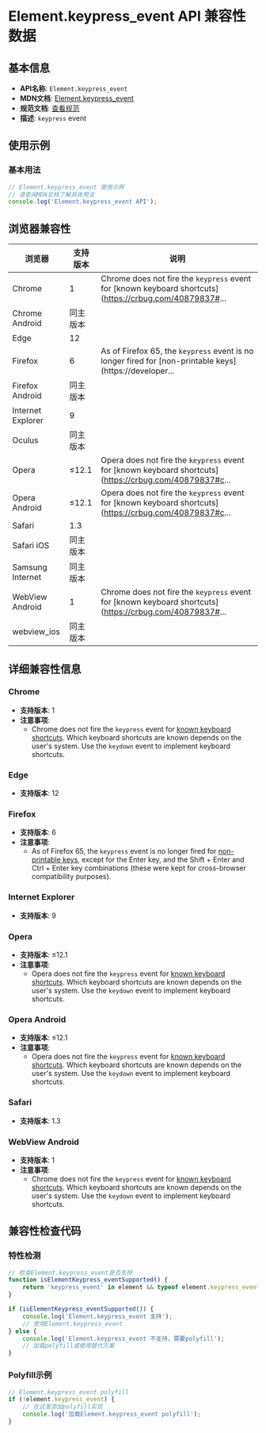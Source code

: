 # Element.keypress_event API 兼容性数据

## 基本信息

- **API名称**: `Element.keypress_event`
- **MDN文档**: [Element.keypress_event](https://developer.mozilla.org/docs/Web/API/Element/keypress_event)
- **规范文档**: [查看规范](https://w3c.github.io/uievents/#event-type-keypress,https://html.spec.whatwg.org/multipage/webappapis.html#handler-onkeypress)
- **描述**: `keypress` event

## 使用示例

### 基本用法

```javascript
// Element.keypress_event 使用示例
// 请查阅MDN文档了解具体用法
console.log('Element.keypress_event API');
```

## 浏览器兼容性

| 浏览器 | 支持版本 | 说明 |
|--------|----------|------|
| Chrome | 1 | Chrome does not fire the `keypress` event for [known keyboard shortcuts](https://crbug.com/40879837#... |
| Chrome Android | 同主版本 |  |
| Edge | 12 |  |
| Firefox | 6 | As of Firefox 65, the `keypress` event is no longer fired for [non-printable keys](https://developer... |
| Firefox Android | 同主版本 |  |
| Internet Explorer | 9 |  |
| Oculus | 同主版本 |  |
| Opera | ≤12.1 | Opera does not fire the `keypress` event for [known keyboard shortcuts](https://crbug.com/40879837#c... |
| Opera Android | ≤12.1 | Opera does not fire the `keypress` event for [known keyboard shortcuts](https://crbug.com/40879837#c... |
| Safari | 1.3 |  |
| Safari iOS | 同主版本 |  |
| Samsung Internet | 同主版本 |  |
| WebView Android | 1 | Chrome does not fire the `keypress` event for [known keyboard shortcuts](https://crbug.com/40879837#... |
| webview_ios | 同主版本 |  |

## 详细兼容性信息

### Chrome

- **支持版本**: 1
- **注意事项**:
  - Chrome does not fire the `keypress` event for [known keyboard shortcuts](https://crbug.com/40879837#comment51). Which keyboard shortcuts are known depends on the user's system. Use the `keydown` event to implement keyboard shortcuts.

### Edge

- **支持版本**: 12

### Firefox

- **支持版本**: 6
- **注意事项**:
  - As of Firefox 65, the `keypress` event is no longer fired for [non-printable keys](https://developer.mozilla.org/docs/Web/API/KeyboardEvent/keyCode#Non-printable_keys_(function_keys)), except for the Enter key, and the Shift + Enter and Ctrl + Enter key combinations (these were kept for cross-browser compatibility purposes).

### Internet Explorer

- **支持版本**: 9

### Opera

- **支持版本**: ≤12.1
- **注意事项**:
  - Opera does not fire the `keypress` event for [known keyboard shortcuts](https://crbug.com/40879837#comment51). Which keyboard shortcuts are known depends on the user's system. Use the `keydown` event to implement keyboard shortcuts.

### Opera Android

- **支持版本**: ≤12.1
- **注意事项**:
  - Opera does not fire the `keypress` event for [known keyboard shortcuts](https://crbug.com/40879837#comment51). Which keyboard shortcuts are known depends on the user's system. Use the `keydown` event to implement keyboard shortcuts.

### Safari

- **支持版本**: 1.3

### WebView Android

- **支持版本**: 1
- **注意事项**:
  - Chrome does not fire the `keypress` event for [known keyboard shortcuts](https://crbug.com/40879837#comment51). Which keyboard shortcuts are known depends on the user's system. Use the `keydown` event to implement keyboard shortcuts.

## 兼容性检查代码

### 特性检测

```javascript
// 检查Element.keypress_event是否支持
function isElementKeypress_eventSupported() {
    return 'keypress_event' in element && typeof element.keypress_event === 'function';
}

if (isElementKeypress_eventSupported()) {
    console.log('Element.keypress_event 支持');
    // 使用Element.keypress_event
} else {
    console.log('Element.keypress_event 不支持，需要polyfill');
    // 加载polyfill或使用替代方案
}
```

### Polyfill示例

```javascript
// Element.keypress_event polyfill
if (!element.keypress_event) {
    // 在这里添加polyfill实现
    console.log('加载Element.keypress_event polyfill');
}
```

